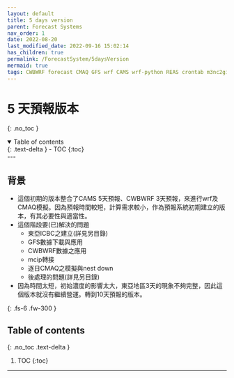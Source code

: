 ```yaml
---
layout: default
title: 5 days version
parent: Forecast Systems
nav_order: 1
date: 2022-08-20
last_modified_date: 2022-09-16 15:02:14
has_children: true
permalink: /ForecastSystem/5daysVersion
mermaid: true
tags: CWBWRF forecast CMAQ GFS wrf CAMS wrf-python REAS crontab m3nc2gif
---
```


# 5 天預報版本
{: .no_toc }

<details open markdown="block">
  <summary>
    Table of contents
  </summary>
  {: .text-delta }
- TOC
{:toc}
</details>
--- 

## 背景

- 這個初期的版本整合了CAMS 5天預報、CWBWRF 3天預報，來進行wrf及CMAQ模擬。因為預報時間較短，計算需求較小，作為預報系統初期建立的版本，有其必要性與適當性。
- 這個階段要(已)解決的問題
  - 東亞ICBC之建立(詳見另目錄)
  - GFS數據下載與應用
  - CWBWRF數據之應用
  - mcip轉接
  - 逐日CMAQ之模擬與nest down
  - 後處理的問題(詳見另目錄)
- 因為時間太短，初始濃度的影響太大，東亞地區3天的現象不夠完整，因此這個版本就沒有繼續營運。轉到10天預報的版本。

{: .fs-6 .fw-300 }

## Table of contents
{: .no_toc .text-delta }

1. TOC
{:toc}

---
